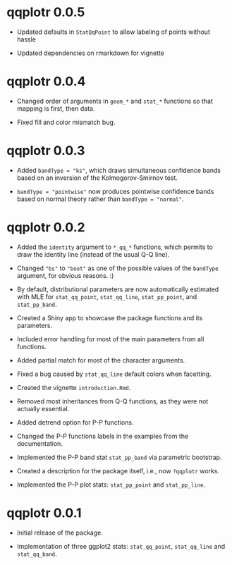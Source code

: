 # qqplotr 0.0.5

* Updated defaults in `StatQqPoint` to allow labeling of points without hassle

* Updated dependencies on rmarkdown for vignette

# qqplotr 0.0.4

* Changed order of arguments in `geom_*` and `stat_*` functions so that mapping is first, then data.

* Fixed fill and color mismatch bug.


# qqplotr 0.0.3

* Added `bandType = "ks"`, which draws simultaneous confidence bands based on an inversion of the Kolmogorov-Smirnov test.

* `bandType = "pointwise"` now produces pointwise confidence bands based on normal theory rather than `bandType = "normal"`.

# qqplotr 0.0.2

* Added the `identity` argument to `*_qq_*` functions, which permits to draw the
identity line (instead of the usual Q-Q line).

* Changed `"bs"` to `"boot"` as one of the possible values of the `bandType`
argument, for obvious reasons. :)

* By default, distributional parameters are now automatically estimated with MLE
for `stat_qq_point`, `stat_qq_line`, `stat_pp_point`, and `stat_pp_band`.

* Created a Shiny app to showcase the package functions and its parameters.

* Included error handling for most of the main parameters from all functions.

* Added partial match for most of the character arguments.

* Fixed a bug caused by `stat_qq_line` default colors when facetting.

* Created the vignette `introduction.Rmd`.

* Removed most inheritances from Q-Q functions, as they were not actually
essential.

* Added detrend option for P-P functions.

* Changed the P-P functions labels in the examples from the documentation.

* Implemented the P-P band stat `stat_pp_band` via parametric bootstrap.

* Created a description for the package itself, i.e., now `?qqplotr` works.

* Implemented the P-P plot stats: `stat_pp_point` and `stat_pp_line`.

# qqplotr 0.0.1

* Initial release of the package.

* Implementation of three ggplot2 stats: `stat_qq_point`, `stat_qq_line` and
`stat_qq_band`.
